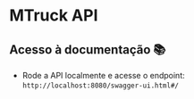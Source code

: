 # MTruck API


## Acesso à documentação :books:

- Rode a API localmente e acesse o endpoint: `http://localhost:8080/swagger-ui.html#/`